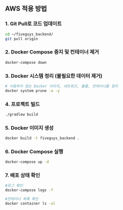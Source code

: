 ## AWS 적용 방법

### 1. Git Pull로 코드 업데이트
```sh
cd ~/fiveguys_backend/
git pull origin
```

### 2. Docker Compose 중지 및 컨테이너 제거
```sh
docker-compose down
```

### 3. Docker 시스템 정리 (불필요한 데이터 제거)
```sh
# 사용하지 않는 Docker 이미지, 네트워크, 볼륨, 컨테이너를 정리
docker system prune -a -y
```

### 4. 프로젝트 빌드
```sh
./gradlew build
```

### 5. Docker 이미지 생성
```sh
docker build -t fiveguys_backend .
```

### 6. Docker Compose 실행
```sh
docker-compose up -d
```

### 7. 배포 상태 확인
```sh
#로그 확인
docker-compose logs -f

#컨테이너 목록 확인
docker container ls -al
```
